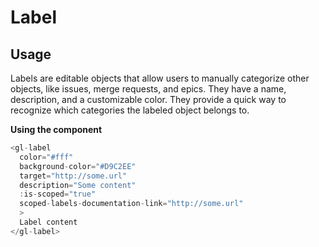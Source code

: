 # Label

<!-- STORY -->
## Usage
Labels are editable objects that allow users to manually categorize other objects, like issues, merge requests, and epics. They have a name, description, and a customizable color. They provide a quick way to recognize which categories the labeled object belongs to.

**Using the component**
~~~js
<gl-label
  color="#fff"
  background-color="#D9C2EE"
  target="http://some.url"
  description="Some content"
  :is-scoped="true"
  scoped-labels-documentation-link="http://some.url"
  >
  Label content
</gl-label>
~~~